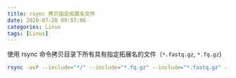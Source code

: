 ```yaml
---
title: rsync 拷贝指定拓展名文件
date: 2020-07-28 09:57:06
categories: Linux
tags: [Linux]
---
```


使用 rsync 命令拷贝目录下所有具有指定拓展名的文件（`*.fastq.gz`, `*.fq.gz`)

```bash
rsync -avP --include="*/" --include="*.fq.gz" --include="*.fastq.gz" --exclude="*" src_dir tgt_dir
```